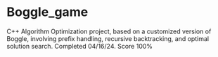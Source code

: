 # Boggle_game
C++ Algorithm Optimization project, based on a customized version of Boggle, involving prefix handling, recursive backtracking, and optimal solution search. Completed 04/16/24. Score 100%
